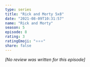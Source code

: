 ```yaml
---
type: series
title: "Rick and Morty 5x8"
date: "2021-08-09T10:31:57"
name: "Rick and Morty"
season: 5
episode: 8
rating: 3
ratingEmoji: "⭐️⭐️⭐️"
share: false
---
```


_[No review was written for this episode]_

